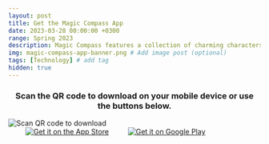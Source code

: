 ```yaml
---
layout: post
title: Get the Magic Compass App
date: 2023-03-28 00:00:00 +0300
range: Spring 2023
description: Magic Compass features a collection of charming characters to guide your next adventure.
img: magic-compass-app-banner.png # Add image post (optional)
tags: [Technology] # add tag
hidden: true
---
```

<script type="text/javascript">
   // Check if the user agent indicates an iPhone
   if (navigator.userAgent.match(/iPhone/i)) {
     // Redirect to the iPhone-specific page
     window.location.replace("https://apps.apple.com/us/app/id1671371265?platform=iphone");
   }
   // Check if the user agent indicates an Android
   else if (navigator.userAgent.match(/Android/i)) {
     // Redirect to the Android-specific page
     window.location.replace("https://play.google.com/store/apps/details?id=com.alli.magic_compass");
   }
   // If neither condition is met, do nothing
</script>
<div class="centered-flex-row-container">
   <h3>
      <center>
         Scan the QR code to download on your mobile device or use the buttons below.
      </center>
   </h3>
</div>
<div class="centered-flex-row-container">
   <img alt='Scan QR code to download'  class= "image-30-percent-width"
      src='{{site.baseurl}}/assets/img/magic-compass-qr.png'/>
   <div class="centered-flex-column-container" class= "image-30-percent-width">
      <a href='https://apps.apple.com/us/app/id1671371265?platform=iphone' 
         target="_blank"><img alt='Get it on the App Store' style="padding:0% 6.79%" src='https://developer.apple.com/app-store/marketing/guidelines/images/badge-example-preferred_2x.png'/></a>
      <a href='https://play.google.com/store/apps/details?id=com.alli.magic_compass&pcampaignid=pcampaignidMKT-Other-global-all-co-prtnr-py-PartBadge-Mar2515-1'
         target="\_blank"><img alt='Get it on Google Play' src='https://play.google.com/intl/en_us/badges/static/images/badges/en_badge_web_generic.png'/></a>
   </div>
</div>


